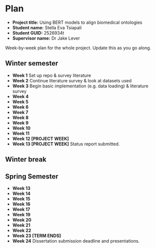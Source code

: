 # Plan

* **Project title:** Using BERT models to align biomedical ontologies
* **Student name:** Stella Eva Tsiapali
* **Student GUID:** 2526934t
* **Supervisor name:** Dr Jake Lever

Week-by-week plan for the whole project. Update this as you go along.

## Winter semester

* **Week 1** Set up repo & survey literature
* **Week 2** Continue literature survey & look at datasets used
* **Week 3** Begin basic implementation (e.g. data loading) & literature survey
* **Week 4**
* **Week 5**
* **Week 6**
* **Week 7**
* **Week 8**
* **Week 9**
* **Week 10**
* **Week 11**
* **Week 12 [PROJECT WEEK]**
* **Week 13 [PROJECT WEEK]** Status report submitted.

## Winter break

## Spring Semester

* **Week 13**
* **Week 14**
* **Week 15**
* **Week 16**
* **Week 17**
* **Week 19**
* **Week 20**
* **Week 21**
* **Week 22**
* **Week 23 [TERM ENDS]**
* **Week 24** Dissertation submission deadline and presentations.

